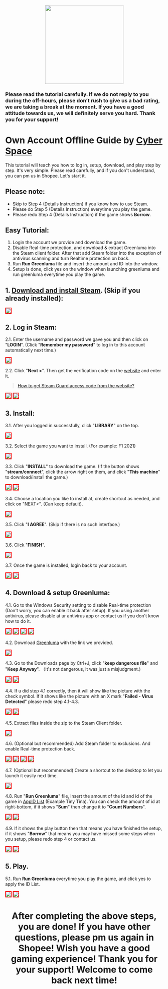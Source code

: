 <p align="center">
<img src="https://user-images.githubusercontent.com/91774682/135708227-fefb44fa-ae60-4d5b-8cdf-a68d30176e66.png" width="250" height="250">
</p>

### Please read the tutorial carefully. If we do not reply to you during the off-hours, please don’t rush to give us a bad rating, we are taking a break at the moment. If you have a good attitude towards us, we will definitely serve you hard. Thank you for your support!
 
# Own Account Offline Guide by [Cyber Space](https://shopee.com.my/cyberspace1902)
This tutorial will teach you how to log in, setup, download, and play step by step. It's very simple. Please read carefully, and if you don't understand, you can pm us in Shopee. Let's start it.

## Please note:
* Skip to Step 4 (Details Instruction) if you know how to use Steam.
* Please do Step 5 (Details Instruction) everytime you play the game.
* Please redo Step 4 (Details Instruction) if the game shows **Borrow**.

## Easy Tutorial:
1. Login the account we provide and download the game.
2. Disable Real-time protection, and download & extract Greenluma into the Steam client folder. After that add Steam folder into the exception of antivirus scanning and turn Realtime protection on back.
3. Run **Run Greenluma** file and insert the amount and ID into the window.
4. Setup is done, click yes on the window when launching greenluma and run greenluma everytime you play the game.

## 1. [Download and install Steam](https://store.steampowered.com/about/). (Skip if you already installed):

<img src="https://user-images.githubusercontent.com/91774682/135745721-68d77853-dcd6-4af9-9022-68fd87ce83e3.jpg" style="border: 2px solid red" />

## 2. Log in Steam:

2.1. Enter the username and password we gave you and then click on "**LOGIN**". (Click "**Remember my password**" to log in to this account automatically next time.)

<img src="https://user-images.githubusercontent.com/91774682/135746372-c50e3052-db32-48d0-9278-fa797d9d1034.jpg" style="border: 2px solid red" />

2.2. Click "**Next >**". Then get the verification code on the [website](https://cyberspace.cyou) and enter it.

> [How to get Steam Guard access code from the website?](https://cutt.ly/dEXhDw8)

<img src="https://user-images.githubusercontent.com/91774682/135746485-c171ef77-d583-4c72-87e8-6573b8cb23aa.jpg" style="border: 2px solid red" />

<img src="https://user-images.githubusercontent.com/91774682/135746487-421ed157-2192-49e0-9b64-7670737efbcf.jpg" style="border: 2px solid red" />

## 3. Install:
3.1. After you logged in successfully, click "**LIBRARY**" on the top.

 <img src="https://user-images.githubusercontent.com/91774682/135746879-888520a8-a73a-4293-b1bc-8e55963eb131.jpg" style="border: 2px solid red" />

3.2. Select the game you want to install. (For example: F1 2021)

 <img src="https://user-images.githubusercontent.com/91774682/135747116-4d8c908c-b079-423d-bf58-170000da31c0.jpg" style="border: 2px solid red" />

3.3. Click "**INSTALL**" to download the game. (If the button shows "**stream/connect**", click the arrow right on them, and click "**This machine**" to download/install the game.)

 <img src="https://user-images.githubusercontent.com/91774682/135747351-40eb7a3e-bf64-4a9f-94ca-e2dc14da586b.jpg" style="border: 2px solid red" />
 
 <img src="https://user-images.githubusercontent.com/91774682/135747353-b9d970e0-038f-4d8f-94a6-71c0cfd21eff.jpg" style="border: 2px solid red" />

3.4. Choose a location you like to install at, create shortcut as needed, and click on "NEXT>". (Can keep default).

 <img src="https://user-images.githubusercontent.com/91774682/135748741-792bb820-51fc-407a-bcc8-6b8b7057b309.jpg" style="border: 2px solid red" />

3.5. Click "**I AGREE**". (Skip if there is no such interface.)

 <img src="https://user-images.githubusercontent.com/91774682/135748869-744f9f70-748c-46f3-b0a5-fb3673fe1295.jpg" style="border: 2px solid red" />

3.6. Click "**FINISH**".

 <img src="https://user-images.githubusercontent.com/91774682/135748907-cf4a5de7-8d74-40f3-a1f0-b2a453982bc1.jpg" style="border: 2px solid red" />

3.7. Once the game is installed, login back to your account.

 <img src="https://github.com/cyberspace1902/Cyber-Space-Guide/assets/91774682/ad464c0f-cceb-4556-83de-5c99717e40e8" style="border: 2px solid red" />

 <img src="https://github.com/cyberspace1902/Cyber-Space-Guide/assets/91774682/ff394a6a-0a5d-4e77-bc58-1d7cc41feda1" style="border: 2px solid red" />
  
## 4. Download & setup Greenluma:
4.1. Go to the Windows Security setting to disable Real-time protection (Don't worry, you can enable it back after setup). If you using another antivirus, please disable at ur antivirus app or contact us if you don't know how to do it.

<img src="https://github.com/cyberspace1902/Cyber-Space-Guide/assets/91774682/52a5afbe-c714-4714-9ac9-83019b378dc0" style="border: 2px solid red" />

<img src="https://github.com/cyberspace1902/Cyber-Space-Guide/assets/91774682/bd6998fa-c5f9-40b5-b699-198ffbc88347" style="border: 2px solid red" />

<img src="https://github.com/cyberspace1902/Cyber-Space-Guide/assets/91774682/cf53ac8f-3f14-461c-89da-d23bd8ba5cd3" style="border: 2px solid red" />

<img src="https://github.com/cyberspace1902/Cyber-Space-Guide/assets/91774682/612ca4f4-9ed0-461c-b9eb-69bcc41143a8" style="border: 2px solid red" />

4.2. Download [Greenluma](https://cutt.ly/uCu8QK2) with the link we provided.

<img src="https://github.com/cyberspace1902/Cyber-Space-Guide/assets/91774682/26def62d-5439-4f34-a4ea-fd6f6d4ff860" style="border: 2px solid red" />

4.3. Go to the Downloads page by Ctrl+J, click "**keep dangerous file**" and "**Keep Anyway**". （It's not dangerous, it was just a misjudgment.)

<img src="https://github.com/cyberspace1902/Cyber-Space-Guide/assets/91774682/da20246f-080a-4a9a-a109-409e393f4fa3" style="border: 2px solid red" />

<img src="https://github.com/cyberspace1902/Cyber-Space-Guide/assets/91774682/3cdbebbd-49c0-4949-935b-10629ac05cbb" style="border: 2px solid red" />

4.4. If u did step 4.1 correctly, then it will show like the picture with the check symbol. If it shows like the picture with an X mark "**Failed - Virus Detected**" please redo step 4.1-4.3.

<img src="https://github.com/cyberspace1902/Cyber-Space-Guide/assets/91774682/c468e236-1041-422e-8c6d-bc3c92277457" style="border: 2px solid red" />

<img src="https://github.com/cyberspace1902/Cyber-Space-Guide/assets/91774682/38eb449d-7013-40a1-b0b6-04713976854a" style="border: 2px solid red" />

4.5. Extract files inside the zip to the Steam Client folder.

<img src="https://github.com/cyberspace1902/Cyber-Space-Guide/assets/91774682/7e5efcb2-6224-4162-819c-986010135bc3" style="border: 2px solid red" />

4.6. (Optional but recommended) Add Steam folder to exclusions. And enable Real-time protection back.

<img src="https://github.com/cyberspace1902/Cyber-Space-Guide/assets/91774682/c8316568-7335-4b07-82aa-e002fc50e384" style="border: 2px solid red" />

<img src="https://github.com/cyberspace1902/Cyber-Space-Guide/assets/91774682/bec24865-bfad-4ec5-b46e-2d08e4700679" style="border: 2px solid red" />

<img src="https://github.com/cyberspace1902/Cyber-Space-Guide/assets/91774682/8a40b00d-7724-4412-8eaf-28a4c795935f" style="border: 2px solid red" />

<img src="https://github.com/cyberspace1902/Cyber-Space-Guide/assets/91774682/ab44f28d-dc13-4d7e-9ade-e18fb1829d08" style="border: 2px solid red" />

4.7. (Optional but recommended) Create a shortcut to the desktop to let you launch it easily next time.

<img src="https://github.com/cyberspace1902/Cyber-Space-Guide/assets/91774682/c6ed31aa-e517-4fe2-8b2e-e552fd93c101" style="border: 2px solid red" />

4.8. Run "**Run Greenluma**" file, insert the amount of the id and id of the game in [AppID List](https://cutt.ly/hP54OrT) (Example Tiny Tina). You can check the amount of id at right-bottom, if it shows "**Sum**" then change it to "**Count Numbers**".

<img src="https://github.com/cyberspace1902/Cyber-Space-Guide/assets/91774682/4d77eee5-315d-4d01-b719-b0d6ebbbf6c2" style="border: 2px solid red" />

<img src="https://github.com/cyberspace1902/Cyber-Space-Guide/assets/91774682/2f5ec342-1c35-4ded-a04c-983106610ad3" style="border: 2px solid red" />

4.9. If it shows the play button then that means you have finished the setup, if it shows "**Borrow**" that means you may have missed some steps when you setup, please redo step 4 or contact us.

<img src="https://github.com/cyberspace1902/Cyber-Space-Guide/assets/91774682/eb4bb8dd-9682-43ff-91d4-8e5e46e31476" style="border: 2px solid red" />

<img src="https://github.com/cyberspace1902/Cyber-Space-Guide/assets/91774682/8f3d9a66-8184-48ef-bb0f-e87bcb9aec7e" style="border: 2px solid red" />

## 5. Play.

5.1. Run **Run Greenluma** everytime you play the game, and click yes to apply the ID List.

<img src="https://github.com/cyberspace1902/Cyber-Space-Guide/assets/91774682/4d77eee5-315d-4d01-b719-b0d6ebbbf6c2" style="border: 2px solid red" />

<img src="https://github.com/cyberspace1902/Cyber-Space-Guide/assets/91774682/5c66a96a-d9a1-4080-ac7c-e3317db85776" style="border: 2px solid red" />

<h2></h2>

<center> <h1>After completing the above steps, you are done! If you have other questions, please pm us again in Shopee! Wish you have a good gaming experience! Thank you for your support! Welcome to come back next time!</h1> </center> 
